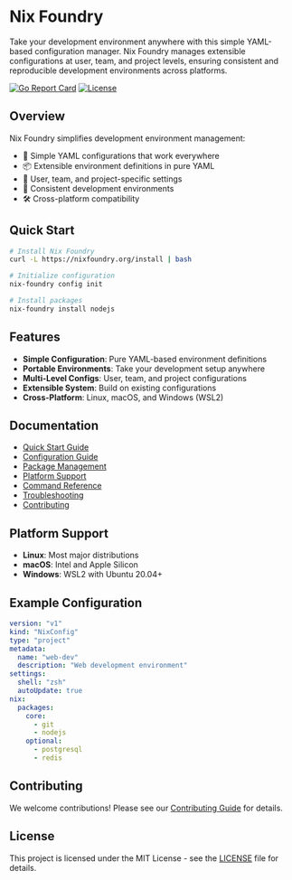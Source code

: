 # Nix Foundry

Take your development environment anywhere with this simple YAML-based configuration manager. Nix Foundry manages extensible configurations at user, team, and project levels, ensuring consistent and reproducible development environments across platforms.

[![Go Report Card](https://goreportcard.com/badge/github.com/shawnkhoffman/nix-foundry)](https://goreportcard.com/report/github.com/shawnkhoffman/nix-foundry)
[![License](https://img.shields.io/badge/license-MIT-blue.svg)](LICENSE)

## Overview

Nix Foundry simplifies development environment management:

- 🚀 Simple YAML configurations that work everywhere
- 📦 Extensible environment definitions in pure YAML
- 🔧 User, team, and project-specific settings
- 🌟 Consistent development environments
- 🛠️ Cross-platform compatibility

## Quick Start

```bash
# Install Nix Foundry
curl -L https://nixfoundry.org/install | bash

# Initialize configuration
nix-foundry config init

# Install packages
nix-foundry install nodejs
```

## Features

- **Simple Configuration**: Pure YAML-based environment definitions
- **Portable Environments**: Take your development setup anywhere
- **Multi-Level Configs**: User, team, and project configurations
- **Extensible System**: Build on existing configurations
- **Cross-Platform**: Linux, macOS, and Windows (WSL2)

## Documentation

- [Quick Start Guide](docs/QUICKSTART.md)
- [Configuration Guide](docs/CONFIGURATION.md)
- [Package Management](docs/PACKAGES.md)
- [Platform Support](docs/PLATFORMS.md)
- [Command Reference](docs/COMMANDS.md)
- [Troubleshooting](docs/TROUBLESHOOTING.md)
- [Contributing](docs/CONTRIBUTING.md)

## Platform Support

- **Linux**: Most major distributions
- **macOS**: Intel and Apple Silicon
- **Windows**: WSL2 with Ubuntu 20.04+

## Example Configuration

```yaml
version: "v1"
kind: "NixConfig"
type: "project"
metadata:
  name: "web-dev"
  description: "Web development environment"
settings:
  shell: "zsh"
  autoUpdate: true
nix:
  packages:
    core:
      - git
      - nodejs
    optional:
      - postgresql
      - redis
```

## Contributing

We welcome contributions! Please see our [Contributing Guide](docs/CONTRIBUTING.md) for details.

## License

This project is licensed under the MIT License - see the [LICENSE](LICENSE) file for details.

